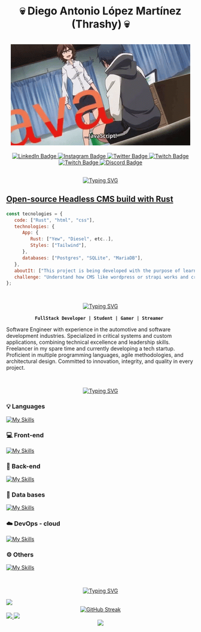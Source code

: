 <h1 align="center">💀 Diego Antonio López Martínez (Thrashy) 💀</h1>

<br />

<div align="center">
  <img src="./anime-coding.gif" alt="img"/>
</div>

<br />

<div align="center" id="badges">
  <a href="https://www.linkedin.com/in/thrashy190">
    <img src="https://img.shields.io/badge/LinkedIn-blue?style=for-the-badge&logo=linkedin&logoColor=white" alt="LinkedIn Badge"/>
  </a>
  <a href="https://www.instagram.com/_thrashy_/">
    <img src="https://img.shields.io/badge/Instagram-purple?style=for-the-badge&logo=instagram&logoColor=white" alt="Instagram Badge"/>
  </a>
  <a href="https://twitter.com/Thrashybb345">
    <img src="https://img.shields.io/badge/Twitter-blue?style=for-the-badge&logo=twitter&logoColor=white" alt="Twitter Badge"/>
  </a>
   <a href="https://www.twitch.tv/thrashy19">
    <img src="https://img.shields.io/badge/Twitch-purple?style=for-the-badge&logo=twitch&logoColor=white" alt="Twitch Badge"/>
  </a>
   
  <a href="https://dev.to/thrashy190">
    <img src="https://img.shields.io/badge/Dev.to-white?style=for-the-badge&logo=dev.to&logoColor=black" alt="Twitch Badge"/>
  </a>
   <a href="https://discord.gg/2skZVhpbjK">
    <img src="https://img.shields.io/badge/Discord_server-blue?style=for-the-badge&logo=discord&logoColor=white" alt="Discord Badge"/>
  </a>
</div>

<br />

<div align="center">
  
[![Typing SVG](https://readme-typing-svg.demolab.com?font=Fira+Code&weight=650&duration=2000&pause=5000&color=9C1D60&random=false&width=700&size=30&lines=%F0%9F%AA%9A+Current+project+and+technologies)](https://git.io/typing-svg)
</div>

## [Open-source Headless CMS build with Rust](https://github.com/Thrashy190/Cosmos)

```javascript
const tecnologies = {
   code: ["Rust", "html", "css"],
   technologies: {
      App: {
         Rust: ["Yew", "Diesel", etc..],
         Styles: ["Tailwind"],
      },
      databases: ["Postgres", "SQLite", "MariaDB"],
   },
   aboutIt: ["This project is being developed with the purpose of learn more advanced concepts of infrastructure and automation, as well as the creation of open source packages and libraries."],
   challenge: "Understand how CMS like wordpress or strapi works and create a product that meets the level of market competition.",
};
```


<br />

<div align="center">
  
[![Typing SVG](https://readme-typing-svg.demolab.com?font=Fira+Code&weight=650&duration=2000&pause=5000&color=9C1D60&random=false&width=250&size=30&lines=%F0%9F%91%A8%E2%80%8D%F0%9F%92%BB+Who+am+i%3F)](https://git.io/typing-svg)

</div>

<div align="center">
  
**`FullStack Developer | Student | Gamer | Streamer `**

</div>

Software Engineer with experience in the automotive and software development industries. Specialized in critical systems and custom applications, combining technical excellence and leadership skills. Freelancer in my spare time and currently developing a tech startup. Proficient in multiple programming languages, agile methodologies, and architectural design. Committed to innovation, integrity, and quality in every project.

<br>

<div align="center">
  
[![Typing SVG](https://readme-typing-svg.demolab.com?font=Fira+Code&weight=650&duration=2000&pause=5000&color=9C1D60&random=false&width=400&size=30&lines=%F0%9F%A7%B0+Languages+and+Tools)](https://git.io/typing-svg)
  
</div>

### 💡 Languages
[![My Skills](https://skillicons.dev/icons?i=js,ts,html,css,cpp,go,java,py,rust,dart,php)](https://skillicons.dev)

### 💻 Front-end
[![My Skills](https://skillicons.dev/icons?i=react,nextjs,flutter,vue,nuxtjs,bootstrap,tailwind,sass,materialui,redux)](https://skillicons.dev)

### 🔧 Back-end
[![My Skills](https://skillicons.dev/icons?i=nestjs,nodejs,express,prisma,go,graphql,laravel)](https://skillicons.dev)   

### 💾 Data bases
[![My Skills](https://skillicons.dev/icons?i=mongodb,postgres,redis)](https://skillicons.dev)   

### ☁️ DevOps - cloud
[![My Skills](https://skillicons.dev/icons?i=docker,aws,heroku,firebase,nginx,jenkins,jest,kafka,kubernetes)](https://skillicons.dev) 

### ⚙ Others
[![My Skills](https://skillicons.dev/icons?i=figma,git,githubactions,github,neovim,postman,qt,tauri,tensorflow,threejs,vim,webpack,wordpress)](https://skillicons.dev) 

<br>

<div align="center">
  
[![Typing SVG](https://readme-typing-svg.demolab.com?font=Fira+Code&weight=650&duration=2000&pause=5000&color=9C1D60&random=false&width=200&size=30&lines=%F0%9F%93%8A+Stats)](https://git.io/typing-svg)

</div>


<div>
 <img src="https://www.codewars.com/users/thrashy_234/badges/large">
</div>
<div align="center">
<a href="https://git.io/streak-stats"><img src="https://streak-stats.demolab.com?user=Thrashy190&theme=dark&date_format=j%20M%5B%20Y%5D" alt="GitHub Streak" /></a>
</div>
<div>
<a href="https://github.com/Thrashy190">
  <img height="180em" src="https://github-readme-stats.vercel.app/api?username=thrashy190&theme=radical&show_icons=true" />
  <img height="180em" src="https://github-readme-stats.vercel.app/api/top-langs/?username=thrashy190&theme=radical&layout=compact" />
</a>
</div>
<div align="center">
  <img src="https://github-profile-trophy.vercel.app/?username=Thrashy190&theme=radical&column=3&margin-w=15&margin-h=15"> 
</div>
